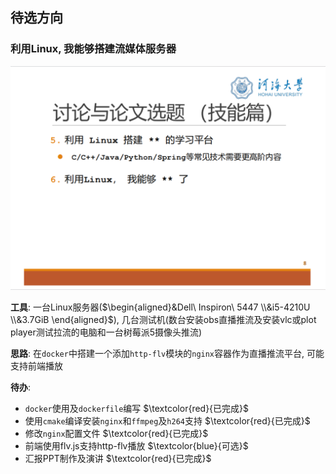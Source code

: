 ## 待选方向

### 利用Linux, 我能够搭建流媒体服务器

![image-20240425233811924](./photo/image-20240425233811924.png)

**工具**: 一台Linux服务器($\begin{aligned}&Dell\ Inspiron\ 5447 \\&i5-4210U \\&3.7GiB \end{aligned}$), 几台测试机(数台安装obs直播推流及安装vlc或plot player测试拉流的电脑和一台树莓派5摄像头推流)

**思路**: 在`docker`中搭建一个添加`http-flv`模块的`nginx`容器作为直播推流平台, 可能支持前端播放

**待办**: 

- `docker`使用及`dockerfile`编写 $\textcolor{red}{已完成}$
- 使用`cmake`编译安装`nginx`和`ffmpeg`及`h264`支持 $\textcolor{red}{已完成}$
- 修改`nginx`配置文件 $\textcolor{red}{已完成}$
- 前端使用flv.js支持http-flv播放 $\textcolor{blue}{可选}$
- 汇报PPT制作及演讲 $\textcolor{red}{已完成}$

